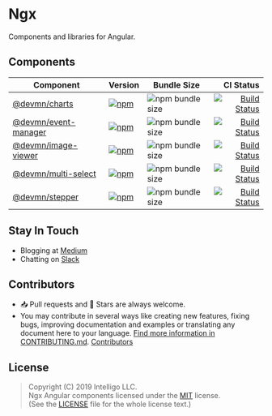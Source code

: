 # Ngx

Components and libraries for Angular.

## Components

Component           | Version | Bundle Size | CI Status 
------------------- | ----------------------------------------------------------------------------------------------------------------- | --------- | -----:
[@devmn/charts](charts) | [![npm](https://img.shields.io/npm/v/@devmn/charts?logo=npm)](https://www.npmjs.com/package/@devmn/charts) | ![npm bundle size](https://img.shields.io/bundlephobia/minzip/@devmn/charts?logo=npm) | [![Build Status](https://github.com/intelligo-systems/ngx/workflows/charts/badge.svg)](https://github.com/intelligo-systems/ngx/actions?workflow=charts)
[@devmn/event-manager](https://github.com/intelligo-systems/ngx/tree/master/projects/event-manager) | [![npm](https://img.shields.io/npm/v/@devmn/event-manager?logo=npm)](https://www.npmjs.com/package/@devmn/event-manager) | ![npm bundle size](https://img.shields.io/bundlephobia/minzip/@devmn/event-manager?logo=npm) | [![Build Status](https://github.com/intelligo-systems/ngx/workflows/event-manager/badge.svg)](https://github.com/intelligo-systems/ngx/actions?workflow=event-manager)
[@devmn/image-viewer](https://github.com/intelligo-systems/ngx/tree/master/projects/image-viewer) | [![npm](https://img.shields.io/npm/v/@devmn/image-viewer?logo=npm)](https://www.npmjs.com/package/@devmn/image-viewer) | ![npm bundle size](https://img.shields.io/bundlephobia/minzip/@devmn/image-viewer?logo=npm) | [![Build Status](https://github.com/intelligo-systems/ngx/workflows/image-viewer/badge.svg)](https://github.com/intelligo-systems/ngx/actions?workflow=image-viewer)
[@devmn/multi-select](https://github.com/intelligo-systems/ngx/tree/master/projects/multi-select) | [![npm](https://img.shields.io/npm/v/@devmn/multi-select?logo=npm)](https://www.npmjs.com/package/@devmn/multi-select) | ![npm bundle size](https://img.shields.io/bundlephobia/minzip/@devmn/multi-select?logo=npm) | [![Build Status](https://github.com/intelligo-systems/ngx/workflows/multi-select/badge.svg)](https://github.com/intelligo-systems/ngx/actions?workflow=multi-select)
[@devmn/stepper](https://github.com/intelligo-systems/ngx/tree/master/projects/stepper)      | [![npm](https://img.shields.io/npm/v/@devmn/stepper?logo=npm)](https://www.npmjs.com/package/@devmn/stepper) | ![npm bundle size](https://img.shields.io/bundlephobia/minzip/@devmn/stepper?logo=npm) | [![Build Status](https://github.com/intelligo-systems/ngx/workflows/stepper/badge.svg)](https://github.com/intelligo-systems/ngx/actions?workflow=stepper)

## Stay In Touch

- Blogging at [Medium](https://medium.com/intelligo-systems)
- Chatting on [Slack](https://slack.intelligo.systems/)

## Contributors

- 📥 Pull requests and 🌟 Stars are always welcome. 
- You may contribute in several ways like creating new features, fixing bugs, improving documentation and examples
or translating any document here to your language. [Find more information in CONTRIBUTING.md](CONTRIBUTING.md).
<a href="https://github.com/intelligo-systems/ngx/graphs/contributors">Contributors</a>

## License

> Copyright (C) 2019 Intelligo LLC.<br>
> Ngx Angular components licensed under the [MIT](./LICENSE) license.<br>
> (See the [LICENSE](./LICENSE) file for the whole license text.)


[github-projects-url]: https://github.com/intelligo-systems/ngx/tree/master/projects/

